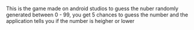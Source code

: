 This is the game made on android studios to guess the nuber randomly generated between 0 - 99, you get 5 chances to guess the number and the application tells you if the number is heigher or lower
